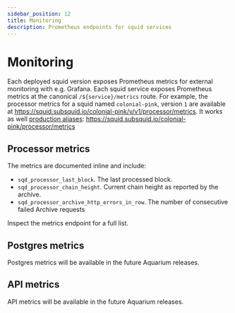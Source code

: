 ```yaml
---
sidebar_position: 12
title: Monitoring
description: Prometheus endpoints for squid services
---
```


# Monitoring

Each deployed squid version exposes Prometheus metrics for external monitoring with e.g. Grafana. Each squid service exposes Prometheus metrics at the canonical `/${service}/metrics` route. For example, the processor metrics for a squid named `colonial-pink`, version `1` are available at https://squid.subsquid.io/colonial-pink/v/v1/processor/metrics. 
It works as well [production aliases](/deploy-squid/promote-to-production): https://squid.subsquid.io/colonial-pink/processor/metrics 

## Processor metrics

The metrics are documented inline and include: 
- `sqd_processor_last_block`. The last processed block.
- `sqd_processor_chain_height`. Current chain height as reported by the archive.
- `sqd_processor_archive_http_errors_in_row`. The number of consecutive failed Archive requests

Inspect the metrics endpoint for a full list.

## Postgres metrics

Postgres metrics will be available in the future Aquarium releases. 

## API metrics

API metrics will be available in the future Aquarium releases. 